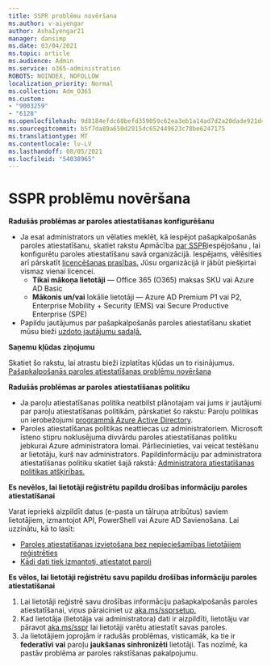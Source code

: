 ```yaml
---
title: SSPR problēmu novēršana
ms.author: v-aiyengar
author: AshaIyengar21
manager: dansimp
ms.date: 03/04/2021
ms.topic: article
ms.audience: Admin
ms.service: o365-administration
ROBOTS: NOINDEX, NOFOLLOW
localization_priority: Normal
ms.collection: Adm_O365
ms.custom:
- "9003259"
- "6128"
ms.openlocfilehash: 9d8184efdc60befd359059c62ea3eb1a14ad7d2a20dade921d4a71e424f52033
ms.sourcegitcommit: b5f7da89a650d2915dc652449623c78be6247175
ms.translationtype: MT
ms.contentlocale: lv-LV
ms.lasthandoff: 08/05/2021
ms.locfileid: "54038965"
---
```

# <a name="troubleshoot-sspr"></a>SSPR problēmu novēršana

**Radušās problēmas ar paroles atiestatīšanas konfigurēšanu**

- Ja esat administrators un vēlaties meklēt, kā iespējot pašapkalpošanās paroles atiestatīšanu, skatiet rakstu Apmācība [par SSPR](https://docs.microsoft.com/azure/active-directory/authentication/tutorial-enable-sspr)iespējošanu , lai konfigurētu paroles atiestatīšanu savā organizācijā. Iespējams, vēlēsities arī pārskatīt [licencēšanas prasības.](https://docs.microsoft.com/azure/active-directory/authentication/concept-sspr-licensing?WT.mc_id=Portal-Microsoft_Azure_Support) Jūsu organizācijā ir jābūt piešķirtai vismaz vienai licencei.
    - **Tikai mākoņa lietotāji** — Office 365 (O365) maksas SKU vai Azure AD Basic
    - **Mākonis un/vai** lokālie lietotāji — Azure AD Premium P1 vai P2, Enterprise Mobility + Security (EMS) vai Secure Productive Enterprise (SPE)
- Papildu jautājumus par pašapkalpošanās paroles atiestatīšanu skatiet mūsu bieži [uzdoto jautājumu sadaļā.](https://docs.microsoft.com/azure/active-directory/authentication/active-directory-passwords-faq?WT.mc_id=Portal-Microsoft_Azure_Support)

**Saņemu kļūdas ziņojumu**

Skatiet šo rakstu, lai atrastu bieži izplatītas kļūdas un to risinājumus. [Pašapkalpošanās paroles atiestatīšanas problēmu novēršana](https://docs.microsoft.com/azure/active-directory/authentication/active-directory-passwords-troubleshoot?WT.mc_id=Portal-Microsoft_Azure_Support)

**Radušās problēmas ar paroles atiestatīšanas politiku**

- Ja paroļu atiestatīšanas politika neatbilst plānotajam vai jums ir jautājumi par paroļu atiestatīšanas politikām, pārskatiet šo rakstu: Paroļu politikas un ierobežojumi [programmā Azure Active Directory](https://docs.microsoft.com/azure/active-directory/authentication/concept-sspr-policy?WT.mc_id=Portal-Microsoft_Azure_Support).
- Paroles atiestatīšanas politikas neattiecas uz administratoriem. Microsoft īsteno stipru noklusējuma divvārdu paroles atiestatīšanas politiku jebkurai Azure administratora lomai. Pārliecinieties, vai veicat testēšanu ar lietotāju, kurš nav administrators. Papildinformāciju par administratora atiestatīšanas politiku skatiet šajā rakstā: [Administratora atiestatīšanas politikas atšķirības.](https://docs.microsoft.com/azure/active-directory/authentication/concept-sspr-policy?WT.mc_id=Portal-Microsoft_Azure_Support#administrator-reset-policy-differences)

**Es nevēlos, lai lietotāji reģistrētu papildu drošības informāciju paroles atiestatīšanai**

Varat iepriekš aizpildīt datus (e-pasta un tālruņa atribūtus) saviem lietotājiem, izmantojot API, PowerShell vai Azure AD Savienošana. Lai uzzinātu, kā to lasīt:

- [Paroles atiestatīšanas izvietošana bez nepieciešamības lietotājiem reģistrēties](https://docs.microsoft.com/azure/active-directory/active-directory-passwords-data?WT.mc_id=Portal-Microsoft_Azure_Support#set-and-read-authentication-data-using-powershell)
- [Kādi dati tiek izmantoti, atiestatot paroli](https://docs.microsoft.com/azure/active-directory/active-directory-passwords-data?WT.mc_id=Portal-Microsoft_Azure_Support)

**Es vēlos, lai lietotāji reģistrētu savu papildu drošības informāciju paroles atiestatīšanai**

1. Lai lietotāji reģistrē savu drošības informāciju pašapkalpošanās paroles atiestatīšanai, viņus pāraiciniet uz [aka.ms/ssprsetup.](https://mysignins.microsoft.com/security-info)
1. Kad lietotāja (lietotāja vai administratora) dati ir aizpildīti, lietotāju var pāravot [aka.ms/sspr](https://passwordreset.microsoftonline.com/) lai lietotāji varētu atiestatīt savas paroles.
1. Ja lietotājiem joprojām ir radušās problēmas, visticamāk, ka tie ir **federatīvi vai** paroļu **jaukšanas sinhronizēti** lietotāji. Tas nozīmē, ka pastāv problēma ar paroles rakstīšanas pakalpojumu.